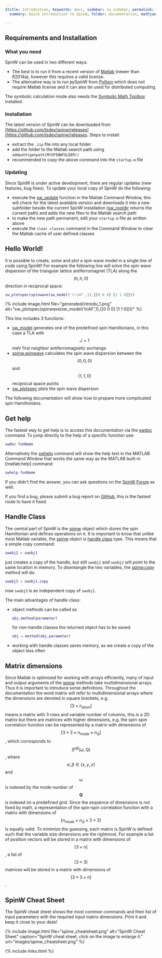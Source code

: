 ```yaml
---
{title: Introduction, keywords: docs, sidebar: sw_sidebar, permalink: introduction,
  summary: Quick introduction to SpinW, folder: documentation, mathjax: true}

---
```


 
## Requirements and Installation
 
### What you need
 
SpinW can be used in two different ways:
* The best is to run it from a recent version of [Matlab](https://www.mathworks.com/products/matlab.html) (newer than R2014a), however this requires a valid license.
* The alternative way is to run pySpinW from [Python](https://www.python.org) which does not require Matlab license and it can also be used for distributed computing.
 
The symbolic calculation mode also needs the [Symbolic Math Toolbox](https://www.mathworks.com/products/symbolic.html) installed.
 
### Installation
 
The latest version of SpinW can be downloaded from [https://github.com/tsdev/spinw/releases](https://github.com/tsdev/spinw/releases. Steps to install:
* extract the `.zip` file into any local folder
* add the folder to the Matlab search path using `addpath(genpath(MYSPINWFOLDER))`
* recommended to copy the above command into the `startup.m` file
 
### Updating
 
Since SpinW is under active development, there are regular updates (new features, bug fixes). To update your local copy of SpinW do the following:
* execute the [sw_update](sw_update) function in the Matlab Command Window, this will check for the latest available version and downloads it into a new subfolder beside the current SpinW installation ([sw_rootdir](sw_rootdir) returns the current path) and adds the new files to the Matlab search path
* to make the new path permanent, edit your `startup.m` file as written above
* execute the `clear classes` command in the Command Window to clear the Matlab cache of user defined classes
 
## Hello World!
 
It is possible to create, solve and plot a spin wave model in a single line of code using SpinW! For example the following line will solve the spin wave dispersion of the triangular lattice antiferromagnet (TLA) along the $$(h,h,0)$$ direction in reciprocal space:
 
```matlab
sw_plotspec(spinwave(sw_model('triAF',1),{[0 0 0] [1 1 0]}))
```
 
{% include image.html file="generated/introdu_1.png" alt="sw_plotspec(spinwave(sw_model('triAF',1),{[0 0 0] [1 1 0]}))" %}
 
This line includes 3 functions:
* [sw_model](sw_model) generates one of the predefined spin Hamiltonians, in this case a TLA with $$J=1$$ meV first neighbor antiferromagnetic exchange
* [spinw.spinwave](spinw_spinwave) calculates the spin wave dispersion between the $$(0,0,0)$$ and $$(1,1,0)$$ reciprocal space points
* [sw_plotspec](sw_plotspec) plots the spin wave dispersion
 
The following documentation will show how to prepare more complicated spin Hamiltonians.
 
## Get help
 
The fastest way to get help is to access this documentation via the [swdoc](swdoc) command. To jump directly to the help of a specific function use:
```matlab
swdoc funName
```
Alternatively the [swhelp](swhelp) command will show the help text in the MATLAB Command Window that works the same way as the MATLAB built-in [matlab:help] command:
 
```matlab
swhelp funName
```
If you didn't find the answer, you can ask questions on the [SpinW Forum](https://groups.google.com/forum/#!categories/spinwforum) as well.
 
If you find a bug, please submit a bug report on [GitHub](https://github.com/tsdev/spinw), this is the fastest route to have it fixed. 
 
## Handle Class
 
The central part of SpinW is the [spinw](spinw) object which stores the spin Hamiltonian and defines operations on it. It is important to know that unlike most Matlab variable, the [spinw](spinw) object is [handle class](https://www.mathworks.com/help/matlab/matlab_oop/handle-objects.html) type. This means that a simple copy command:
```matlab
swobj2 = swobj1
```
just creates a copy of the handle, but still `swobj1` and `swobj2` will point to the same location in memory. To disentangle the two variables, the [spinw.copy](spinw_copy) method will do:
```matlab
swobj3 = swobj1.copy
```
now `swobj3` is an independent copy of `swobj1`.
 
The main advantages of handle class:
* object methods can be called as
  ```matlab
  obj.method(parameter)
  ```
  for non-handle classes the returned object has to be saved:
  ```matlab
  obj = method(obj,parameter)
  ```
* working with handle classes saves memory, as we create a copy of the object less often
 
## Matrix dimensions
 
Since Matlab is optimized for working with arrays efficiently, many of input and output arguments of the [spinw](spinw) methods take multidimensional arrays. Thus it is important to introduce some definitions. Throughout the documentation the word matrix will refer to multidimensional arrays where the dimensions are denoted in square brackets, e.g. $$[3\times n_{atom}]$$ means a matrix with 3 rows and variable number of columns, this is a 2D matrix but there are matrices with higher dimensions, e.g. the spin-spin correlation function can be represented by a matrix with dimensions of $$[3\times 3 \times n_{mode}\times n_Q]$$, which corresponds to $$S^{\alpha\beta}(\omega,\textrm{Q})$$, where $$\alpha,\beta\in\{x,y,z\}$$ and $$\omega$$ is indexed by the mode number of $$\textbf{Q}$$ is indexed on a predefined grid. Since the sequence of dimensions is not fixed by math, a representation of the spin-spin correlation function with a matrix with dimensions of $$[n_{mode}\times n_Q\times 3\times 3]$$ is equally valid. To minimize the guessing, each matrix is SpinW is defined such that the variable size dimensions are the rightmost. For example a list of position vectors will be stored in a matrix with dimensions of $$[3\times n]$$, a list of $$[3\times 3]$$ matrices will be stored in a matrix with dimensions of $$[3\times 3\times n]$$.
 
## SpinW Cheat Sheet
 
The SpinW cheat sheet shows the most common commands and their list of input parameters with the required input matrix dimensions. Print it and keep it close to your desk!
 
{% include image.html file="spinw_cheatsheet.png" alt="SpinW Cheat Sheet" caption="SpinW cheat sheet, click on the image to enlarge it." url="images/spinw_cheatsheet.png" %}


{% include links.html %}
